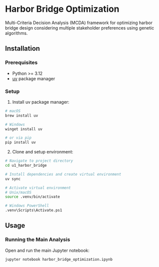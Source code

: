 # Harbor Bridge Optimization

Multi-Criteria Decision Analysis (MCDA) framework for optimizing harbor bridge design considering multiple stakeholder preferences using genetic algorithms.


## Installation

### Prerequisites
- Python >= 3.12
- [uv](https://github.com/astral-sh/uv) package manager

### Setup

1. Install uv package manager:

```bash
# macOS
brew install uv

# Windows
winget install uv

# or via pip
pip install uv
```

2. Clone and setup environment:

```bash
# Navigate to project directory
cd u1_harbor_bridge

# Install dependencies and create virtual environment
uv sync

# Activate virtual environment
# Unix/macOS
source .venv/bin/activate

# Windows PowerShell
.venv\Scripts\Activate.ps1
```

## Usage

### Running the Main Analysis

Open and run the main Jupyter notebook:

```bash
jupyter notebook harbor_bridge_optimization.ipynb
```
